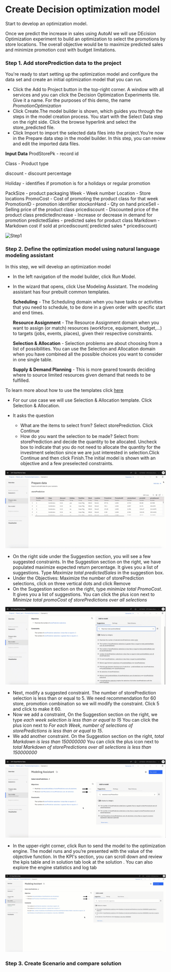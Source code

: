 # Create Decision optimization model

 Start to develop an optimization model.

 Once we predict the increase in sales using AutoAI we will use DEcision Optimization experiment to build an optimization to select the promotions by store locations. The overall objective would be to maximize predicted sales and minimize promotion cost with budget limitations.

### Step 1. Add storePrediction data to the project

You're ready to start setting up the optimization model and configure the data set and create an initial optimization model that you can run.

- Click the Add to Project button in the top-right corner. A window with all services and you can click the Decision Optimization Experiments tile. Give it a name. For the purposes of this demo, the name *PromotionOptimization*
- Click Create.The model builder is shown, which guides you through the steps in the model creation process. You start with the Select Data step on the right side. Click the browse hyperlink and select the store_predicted file.
- Click Import to import the selected data files into the project.You’re now in the Prepare data step in the model builder. In this step, you can review and edit the imported data files.

__Input Data__
ProdStorePk	- record id

Class	- Product type

discount - discount percentage

Holiday	- identifies if promotion is for a holidays or regular promotion

PackSize - product packaging
Week - Week number
Location - Store locations
PromoCost - Cost of promoting the product class for that week
PromotionID - promotion identifier
stockonHand - Qty on hand
priceSell - Selling price of the product class
pricediscount - Discounted price of the product class
predictedIncrease - Increase or decrease in demand for promotion
predictedSales - predicted sales for product class
Markdown - Markdown cost if sold at pricediscount( predicted sales * pricediscount)

![Step1](../images/Tutorial2-Step1.gif)

### Step 2. Define the optimization model using natural language modeling assistant
In this step, we will develop an optimization model

- In the left navigation of the model builder, click Run Model.
- In the wizard that opens, click Use Modeling Assistant. The modeling assistant has four prebuilt common templates.

  **Scheduling** - The Scheduling domain when you have tasks or activities that you need to schedule, to be done in a given order with specific start and end times.

  **Resource Assignment** -  The Resource Assignment domain when you want to assign (or match) resources (workforce, equipment, budget,...) to targets (jobs, events, places), given their respective constraints.

  **Selection & Allocation** - Selection problems are about choosing from a list of possibilities. You can use the Selection and Allocation domain when you have combined all the possible choices you want to consider in one single table.

  **Supply & Demand Planning** - This is more geared towards deciding where to source limited resources given demand that needs to be fulfilled.

To learn more about how to use the templates click [here](https://www.ibm.com/support/producthub/icpdata/docs/content/SSQNUZ_current/do/DODS_Mdl_Assist/mdl_asst_domains.html)
- For our use case we will use Selection & Allocation template. Click Selection & Allocation.
- It asks the question

  * What are the items to select from? Select storePrediction. Click Continue
  * How do you want the selection to be made? Select from: storePrediction and decide the quantity to be allocated. Uncheck box to indicate that you do not need to allocate the quantity for the investment selection since we are just interested in selection.Click Continue and then click Finish.The initial model is shown with an objective and a few preselected constraints.

![Step2a](../images/Tutorial2-Step2a.gif)

- On the right side under the Suggestion section, you will see a few suggested constraints. In the Suggestion section on the right, we have populated maximize expected return percentage. It gives you a list of suggestions. Type *Maximize total predictedSales* in the suggestion box.
- Under the Objectives: Maximize the number of storePrediction selections, click on three vertical dots and click Remove
- On the Suggestion section on the right, type *minimize total PromoCost*. It gives you a list of suggestions. You can click the plus icon next to *Minimize total promoCost of storePredictions over all selections*

![Step2b](../images/Tutorial2-Step2b.gif)

- Next, modify a suggested constraint. The number of storePrediction selection is less than or equal to 5. We need recommendation for 60 store, promotion combination so we will modify the constraint. Click 5 and click to make it 60.
- Now we add a constraint, On the Suggestion section on the right, we type *each week selection is less than or equal to 15* You can click the plus icon next to *For each Week, number of selections of storePredictions is less than or equal to 15*.
- We add another constraint. On the Suggestion section on the right, *total Markdown is less than 150000000* You can click the plus icon next to *total Markdown of storePredictions over all selections is less than 150000000*


![Step2c](../images/Tutorial2-Step2c.gif)

- In the upper-right corner, click Run to send the model to the optimization engine. The model runs and you’re presented with the value of the objective function. In the KPI's section, you can scroll down and review the kpis table and in solution tab look at the solution . You can also explore the engine statistics and log tab

![Step2d](../images/Tutorial2-Step2d.gif)

### Step 3. Create Scenario and compare solution
